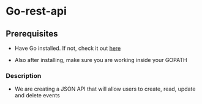 # Go-rest-api

## Prerequisites

* Have Go installed. If not, check it out [here](https://golang.org/doc/install)

* Also after installing, make sure you are working inside your GOPATH

### Description

* We are creating a JSON API that will allow users to create, read, update and delete events